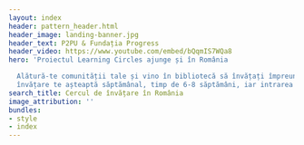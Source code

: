 ```yaml
---
layout: index
header: pattern_header.html
header_image: landing-banner.jpg
header_text: P2PU & Fundația Progress
header_video: https://www.youtube.com/embed/bQqmIS7WQa8
hero: 'Proiectul Learning Circles ajunge și în România

  Alătură-te comunității tale și vino în bibliotecă să învățați împreună! Cercul de
  învățare te așteaptă săptămânal, timp de 6-8 săptămâni, iar intrarea este liberă.'
search_title: Cercul de învățare în România
image_attribution: ''
bundles:
- style
- index
---
```

